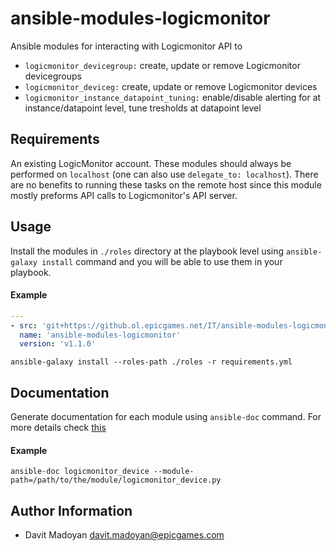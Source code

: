 ansible-modules-logicmonitor
=========
Ansible modules for interacting with Logicmonitor API to 
- `logicmonitor_devicegroup:` create, update or remove Logicmonitor devicegroups
- `logicmonitor_deviceg:` create, update or remove Logicmonitor devices
- `logicmonitor_instance_datapoint_tuning:` enable/disable alerting for at instance/datapoint level, tune tresholds at datapoint level

Requirements
------------
An existing LogicMonitor account. These modules should always be performed on `localhost` (one can also use `delegate_to: localhost`). There are no benefits to running these tasks on the remote host since this module mostly preforms API calls to Logicmonitor's API server.

Usage
------------
Install the modules in `./roles` directory at the playbook level using `ansible-galaxy install` command and you will be able to use them in your playbook.
#### Example
```yaml
---
- src: 'git+https://github.ol.epicgames.net/IT/ansible-modules-logicmonitor.git'
  name: 'ansible-modules-logicmonitor'
  version: 'v1.1.0'
```
```
ansible-galaxy install --roles-path ./roles -r requirements.yml
```

Documentation
------------
Generate documentation for each module using `ansible-doc` command. For more details check [this](https://docs.ansible.com/ansible/latest/cli/ansible-doc.html)
#### Example
```
ansible-doc logicmonitor_device --module-path=/path/to/the/module/logicmonitor_device.py
```

Author Information
------------------

- Davit Madoyan <davit.madoyan@epicgames.com>

